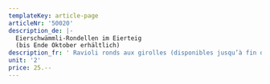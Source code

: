 ```yaml
---
templateKey: article-page
articleNr: '50020'
description_de: |-
  Eierschwämmli-Rondellen im Eierteig
  (bis Ende Oktober erhältlich)
description_fr: ' Ravioli ronds aux girolles (disponibles jusqu’à fin d’octobre)'
unit: '2'
price: 25.--
---
```


